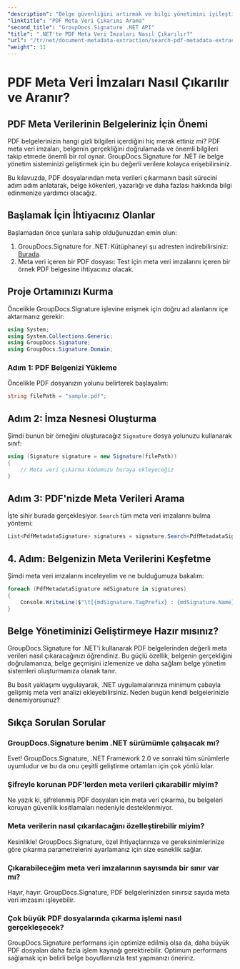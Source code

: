 ```yaml
---
"description": "Belge güvenliğini artırmak ve bilgi yönetimini iyileştirmek için GroupDocs.Signature for .NET'i kullanarak PDF meta veri imzalarını nasıl kolayca çıkaracağınızı keşfedin."
"linktitle": "PDF Meta Veri Çıkarımı Arama"
"second_title": "GroupDocs.Signature .NET API"
"title": ".NET'te PDF Meta Veri İmzaları Nasıl Çıkarılır?"
"url": "/tr/net/document-metadata-extraction/search-pdf-metadata-extraction/"
"weight": 11
---
```


# PDF Meta Veri İmzaları Nasıl Çıkarılır ve Aranır?

## PDF Meta Verilerinin Belgeleriniz İçin Önemi

PDF belgelerinizin hangi gizli bilgileri içerdiğini hiç merak ettiniz mi? PDF meta veri imzaları, belgenin gerçekliğini doğrulamada ve önemli bilgileri takip etmede önemli bir rol oynar. GroupDocs.Signature for .NET ile belge yönetim sisteminizi geliştirmek için bu değerli verilere kolayca erişebilirsiniz.

Bu kılavuzda, PDF dosyalarından meta verileri çıkarmanın basit sürecini adım adım anlatarak, belge kökenleri, yazarlığı ve daha fazlası hakkında bilgi edinmenize yardımcı olacağız.

## Başlamak İçin İhtiyacınız Olanlar

Başlamadan önce şunlara sahip olduğunuzdan emin olun:

1. GroupDocs.Signature for .NET: Kütüphaneyi şu adresten indirebilirsiniz: [Burada](https://releases.groupdocs.com/signature/net/).
2. Meta veri içeren bir PDF dosyası: Test için meta veri imzalarını içeren bir örnek PDF belgesine ihtiyacınız olacak.

## Proje Ortamınızı Kurma

Öncelikle GroupDocs.Signature işlevine erişmek için doğru ad alanlarını içe aktarmanız gerekir:

```csharp
using System;
using System.Collections.Generic;
using GroupDocs.Signature;
using GroupDocs.Signature.Domain;
```

### Adım 1: PDF Belgenizi Yükleme

Öncelikle PDF dosyanızın yolunu belirterek başlayalım:

```csharp
string filePath = "sample.pdf";
```

## Adım 2: İmza Nesnesi Oluşturma

Şimdi bunun bir örneğini oluşturacağız `Signature` dosya yolunuzu kullanarak sınıf:

```csharp
using (Signature signature = new Signature(filePath))
{
    // Meta veri çıkarma kodumuzu buraya ekleyeceğiz
}
```

## Adım 3: PDF'nizde Meta Verileri Arama

İşte sihir burada gerçekleşiyor. `Search` tüm meta veri imzalarını bulma yöntemi:

```csharp
List<PdfMetadataSignature> signatures = signature.Search<PdfMetadataSignature>(SignatureType.Metadata);
```

## 4. Adım: Belgenizin Meta Verilerini Keşfetme

Şimdi meta veri imzalarını inceleyelim ve ne bulduğumuza bakalım:

```csharp
foreach (PdfMetadataSignature mdSignature in signatures)
{
    Console.WriteLine($"\t[{mdSignature.TagPrefix} : {mdSignature.Name}] = {mdSignature.Value} ({mdSignature.Type})");
}
```

## Belge Yönetiminizi Geliştirmeye Hazır mısınız?

GroupDocs.Signature for .NET'i kullanarak PDF belgelerinden değerli meta verileri nasıl çıkaracağınızı öğrendiniz. Bu güçlü özellik, belgenin gerçekliğini doğrulamanıza, belge geçmişini izlemenize ve daha sağlam belge yönetim sistemleri oluşturmanıza olanak tanır.

Bu basit yaklaşımı uygulayarak, .NET uygulamalarınıza minimum çabayla gelişmiş meta veri analizi ekleyebilirsiniz. Neden bugün kendi belgelerinizle denemiyorsunuz?

## Sıkça Sorulan Sorular

### GroupDocs.Signature benim .NET sürümümle çalışacak mı?

Evet! GroupDocs.Signature, .NET Framework 2.0 ve sonraki tüm sürümlerle uyumludur ve bu da onu çeşitli geliştirme ortamları için çok yönlü kılar.

### Şifreyle korunan PDF'lerden meta verileri çıkarabilir miyim?

Ne yazık ki, şifrelenmiş PDF dosyaları için meta veri çıkarma, bu belgeleri koruyan güvenlik kısıtlamaları nedeniyle desteklenmiyor.

### Meta verilerin nasıl çıkarılacağını özelleştirebilir miyim?

Kesinlikle! GroupDocs.Signature, özel ihtiyaçlarınıza ve gereksinimlerinize göre çıkarma parametrelerini ayarlamanız için size esneklik sağlar.

### Çıkarabileceğim meta veri imzalarının sayısında bir sınır var mı?

Hayır, hayır. GroupDocs.Signature, PDF belgelerinizden sınırsız sayıda meta veri imzasını işleyebilir.

### Çok büyük PDF dosyalarında çıkarma işlemi nasıl gerçekleşecek?

GroupDocs.Signature performans için optimize edilmiş olsa da, daha büyük PDF dosyaları daha fazla işlem kaynağı gerektirebilir. Optimum performans sağlamak için belirli belge boyutlarınızla test yapmanızı öneririz.